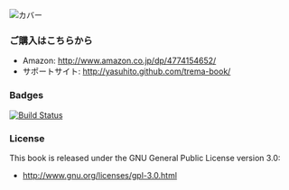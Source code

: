 ![カバー](https://raw.github.com/yasuhito/trema-book/master/cover.png "本のカバー")

### ご購入はこちらから

 * Amazon: http://www.amazon.co.jp/dp/4774154652/
 * サポートサイト: http://yasuhito.github.com/trema-book/

### Badges

[![Build Status](http://img.shields.io/travis/yasuhito/trema-book/develop.svg?style=flat)][travis]

[travis]: http://travis-ci.org/yasuhito/trema-book

### License

This book is released under the GNU General Public License version 3.0:

 * http://www.gnu.org/licenses/gpl-3.0.html
